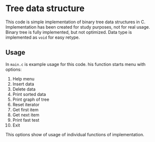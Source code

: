 # Tree data structure

This code is simple implementation of binary tree data structures in C. Implementation has been created for study purposes, not for real usage. Binary tree is fully implemented, but not optimized. Data type is implemented as `void` for easy retype.

## Usage

In `main.c` is example usage for this code. his function starts menu with options:

1. Help menu
2. Insert data
3. Delete data
4. Print sorted data
5. Print graph of tree
6. Reset iterator
7. Get first item
8. Get next item
9. Print fast test
10. Exit

This options show of usage of individual functions of implementation.
